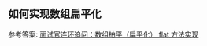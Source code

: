 ## 如何实现数组扁平化
参考答案: [面试官连环追问：数组拍平（扁平化） flat 方法实现](https://juejin.cn/post/6844904025993773063#heading-14)